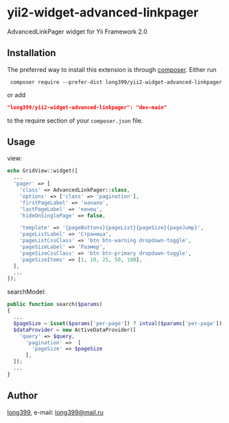 # yii2-widget-advanced-linkpager
AdvancedLinkPager widget for Yii Framework 2.0

Installation
------------
The preferred way to install this extension is through [composer](http://getcomposer.org/download/).
Either run

```
 composer require --prefer-dist long399/yii2-widget-advanced-linkpager
```

or add

```json
"long399/yii2-widget-advanced-linkpager": "dev-main"
```

to the require section of your `composer.json` file.


Usage
-----
view:
```php
echo GridView::widget([
  ...
  'pager' => [
    'class' => AdvancedLinkPager::class,
    'options' => ['class' => 'pagination'],
    'firstPageLabel' => 'начало',
    'lastPageLabel' => 'конец',
    'hideOnSinglePage' => false,

    'template' => '{pageButtons}{pageList}{pageSize}{pageJump}',
    'pageListLabel' => 'Страница',
    'pageListCssClass' => 'btn btn-warning dropdown-toggle',
    'pageSizeLabel' => 'Размер',
    'pageSizeCssClass' => 'btn btn-primary dropdown-toggle',
    'pageSizeItems' => [1, 10, 25, 50, 100],
  ],
  ...
]);
```
 
searchModel:
```php
public function search($params)
{
  ...
  $pageSize = isset($params['per-page']) ? intval($params['per-page']) : 10;
  $dataProvider = new ActiveDataProvider([
    'query' => $query,
      'pagination' =>  [
        'pageSize' => $pageSize
      ],
  ]);
  ...
}
```


Author
-----
[long399](https://github.com/ProkopenkoRoman/), e-mail: [long399@mail.ru](mailto:long399@mail.ru)
